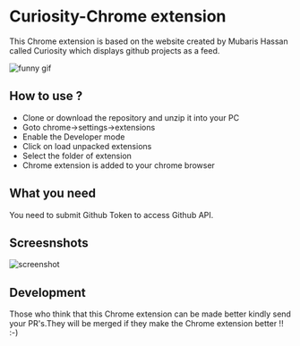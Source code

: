 # Curiosity-Chrome extension

This Chrome extension is based on the website created by Mubaris Hassan called Curiosity which displays github projects as a feed.

![funny gif](https://media.giphy.com/media/D0EjguuQzYr9m/giphy.gif)

## How to use ?

- Clone or download the repository and unzip it into your PC
- Goto chrome->settings->extensions
- Enable the Developer mode
- Click on load unpacked extensions
- Select the folder of extension
- Chrome extension is added to your chrome browser

## What you need

You need to submit Github Token to access Github API.

## Screesnshots

![screenshot](https://github.com/aswanthkoleri/Curiosity-Chrome-extension/blob/master/Screenshot%20from%202017-04-06%2020-34-37.png?raw=true)

## Development

Those who think that this Chrome extension can be made better kindly send your PR's.They will be merged if they make the Chrome extension better !! :-) 
